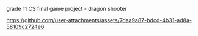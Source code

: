grade 11 CS final game project - dragon shooter


https://github.com/user-attachments/assets/7daa9a87-bdcd-4b31-ad8a-58109c2724e6

